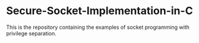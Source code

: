 # Secure-Socket-Implementation-in-C
This is the repository containing the examples of socket programming with privilege separation.
